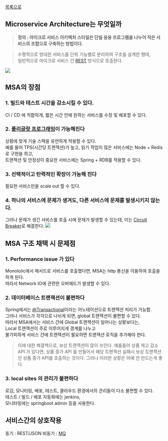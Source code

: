 [목록으로](https://github.com/Donsworkout/techInterview/blob/master/README.md)

## Microservice Architecture는 무엇일까
> **정의 : 마이크로 서비스 아키텍처 스타일은 단일 응용 프로그램을 나누어 작은 서비스의 조합으로 구축하는 방법이다.**  

> 수평적으로 방대한 서비스를 단위 기능별로 분리하여 구조를 설계한 형태,  
일반적으로 마이크로 서비스 간 [REST](https://gmlwjd9405.github.io/2018/09/21/rest-and-restful.html) 방식으로 호출한다. 

<img src="https://t1.daumcdn.net/cfile/tistory/990DCB4D5A7B067D30"/>

## MSA의 장점
### 1. 빌드와 테스트 시간을 감소시킬 수 있다.
CI / CD 에 적합하게, 짧은 시간 안에 원하는 서비스를 수정 및 배포할 수 있다.

### 2. [폴리글랏 프로그래밍](https://www.sciencetimes.co.kr/?news=%ED%8F%B4%EB%A6%AC%EA%B8%80%EB%9E%8F-%EC%84%A0%ED%83%9D%EC%9D%98-%EB%AC%B8%EC%A0%9C-%EC%95%84%EB%8B%88%EB%8B%A4)이 가능해진다
상황에 맞게 기술 스택을 유연하게 적용할 수 있다.  
예를 들어 TPS(시간당 트랜잭션)가 높고, 읽기 작업이 많은 서비스에는 Node + Redis로 구현을 하고,  
트랜잭션 및 안정성이 중요한 서비스에는 Spring + RDB를 적용할 수 있다.

### 3. 선택적이고 탄력적인 확장이 가능해 진다
필요한 서비스만을 scale out 할 수 있다. 

### 4. 하나의 서비스에 문제가 생겨도, 다른 서비스에 문제를 발생시키지 않는다.
그러나 문제가 생긴 서비스를 호출 시에 문제가 발생할 수 있는데, 이는 [Circuit Breaker]()로 해결한다.
<img src="https://t1.daumcdn.net/cfile/tistory/994B10335AD8704B2D"/>

## MSA 구조 채택 시 문제점 
### 1. **Performance issue** 가 있다
Monololic에서 메서드로 서비스를 호출했다면, MSA는 http 통신을 이용하여 호출을 하게 된다.  
따라서 Network IO에 관련한 오버헤드가 발생할 수 있다.

### 2. 데이터베이스 트랜잭션이 불편하다
Spring에서는 [@Transactional](https://taetaetae.github.io/2017/01/08/transactional-setting-and-property/)이라는 어노테이션으로 트랜잭션 처리가 가능함.     
그러나 서비스가 각각으로 나뉘게 되면, global 트랜잭션이 불편할 수 있다.  
따라서 MSA에서는 서비스 간에 Global 트랜잭션이 일어나는 상황보다는,  
Local 트랜잭션이 주로 이루어지게 경계를 나누고  
불가피하게 서비스 간에 트랜잭션이 필요하면 트랜잭션 로직을 추가해야 한다.

> 이에 대한 해결책으로, 보상 트랜잭션이 많이 쓰인다. 예를들어 상품 재고 감소 API 가 있다면, 상품 증가 API 를 만들어서 해당 트랜잭션 실패시 보상 트랜잭션인 상품 증가 API를 호출하는 것이다. 그러나 이러한 상황은 아예 안 만드는게 좋다.

### 3. local sites 의 관리가 불편하다
로깅, 모니터링, 배포, 테스트, 클라우드 환경에서의 관리들이 다소 불편할 수 있다.  
테스트 / 빌드 / 배포 자동화에는 jenkins,  
모니터링에는 springboot admin 등을 사용한다. 

## 서비스간의 상호작용  
동기 : REST/JSON
비동기 : [MQ](https://www.icelancer.com/2016/12/message-queue.html)
